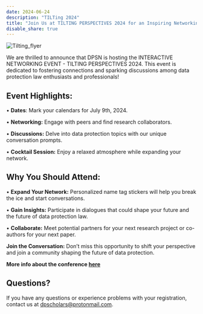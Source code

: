 ```yaml
---
date: 2024-06-24
description: "TILTing 2024"
title: "Join Us at TILTING PERSPECTIVES 2024 for an Inspiring Networking Expierence"
disable_share: true
---
```






![Tilting_flyer](https://github.com/dataprotectionscholarsnetwork/dataprotectionscholarsnetwork.github.io/assets/116156905/08e68676-b02c-42b3-afd6-f50c4e661b7b)


We are thrilled to announce that DPSN is hosting the INTERACTIVE NETWORKING EVENT - TILTING PERSPECTIVES 2024. 
This event is dedicated to fostering connections and sparking discussions among data protection law enthusiasts and professionals!

## Event Highlights: 

•	**Dates**: Mark your calendars for July 9th, 2024.

•	**Networking:** Engage with peers and find research collaborators.

•	**Discussions:** Delve into data protection topics with our unique conversation prompts.

•	**Cocktail Session:** Enjoy a relaxed atmosphere while expanding your network.

## Why You Should Attend:
•	**Expand Your Network:** Personalized name tag stickers will help you break the ice and start conversations.

•	**Gain Insights:** Participate in dialogues that could shape your future and the future of data protection law.

•	**Collaborate:** Meet potential partners for your next research project or co-authors for your next paper.

**Join the Conversation:** Don’t miss this opportunity to shift your perspective and join a community shaping the future of data protection. 

**More info about the conference [here](https://www.tilburguniversity.edu/about/schools/law/departments/tilt/events/tilting-perspectives/2024)**

## Questions? ##

If you have any questions or experience problems with your registration, contact us at
[dpscholars@protonmail.com](mailto:dpscholars@protonmail.com).
